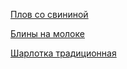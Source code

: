 [Плов со свининой](/plov.md "Рецепт плова со свининой")

[Блины на молоке](blin.md "Рецепт блинов нв молоке")

[Шарлотка традиционная](sharlotka.md "Рецепт шарлотки")